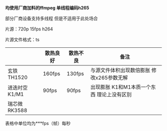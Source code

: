 **均使用厂商加料的ffmpeg 单线程编码h265**

部分厂商设备支持多线程 但是不适用于此处场合

片源：720p 15fps h264

片源文件格式：ts



|                | 散热良好 | 散热不良 | 备注                                        |
| -------------- | -------- | -------- | ------------------------------------------- |
| 玄铁 TH1520    | 160fps   | 130fps   | 与源文件体积出现数倍膨胀 修改x265参数无解   |
| 进迭时空 K1/M1 | 90fps    | 90fps    | 出现膨胀  K1和M1本质一个东西 理论上没有区别 |
| 瑞芯微 RK3588  |          |          |                                             |

表格中单位均为***fps（帧）每秒